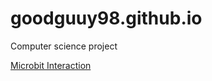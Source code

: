 # goodguuy98.github.io
Computer science project

[Microbit Interaction](https://goodguuy98.github.io/)

